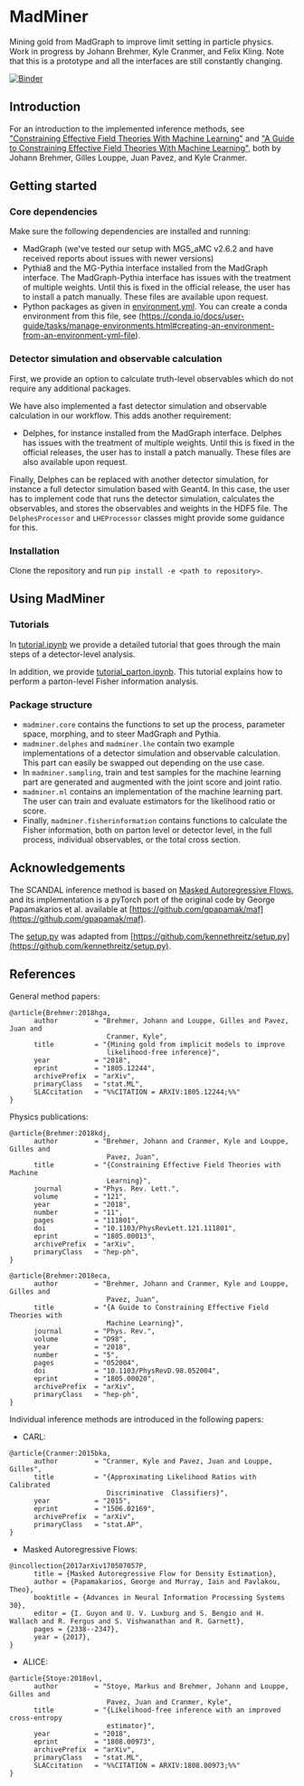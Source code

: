 # MadMiner

Mining gold from MadGraph to improve limit setting in particle physics. Work in progress by Johann Brehmer, Kyle Cranmer,
and Felix Kling. Note that this is a prototype and all the interfaces are still constantly changing.

[![Binder](https://mybinder.org/badge.svg)](https://mybinder.org/v2/gh/johannbrehmer/madminer/master)

## Introduction

For an introduction to the implemented inference methods, see
["Constraining Effective Field Theories With Machine Learning"](https://arxiv.org/abs/1805.00013) and
["A Guide to Constraining Effective Field Theories With Machine Learning"](https://arxiv.org/abs/1805.00020),
both by Johann Brehmer, Gilles Louppe, Juan Pavez, and Kyle Cranmer.

## Getting started

### Core dependencies

Make sure the following dependencies are installed and running:
- MadGraph (we've tested our setup with MG5_aMC v2.6.2 and have received reports about issues with newer versions)
- Pythia8 and the MG-Pythia interface installed from the MadGraph interface. The MadGraph-Pythia interface has issues
with the treatment of multiple weights. Until this is fixed in the official release, the user has to install a patch
manually. These files are available upon request.
- Python packages as given in [environment.yml](environment.yml). You can create a conda environment from this file, see
(https://conda.io/docs/user-guide/tasks/manage-environments.html#creating-an-environment-from-an-environment-yml-file).

### Detector simulation and observable calculation

First, we provide an option to calculate truth-level observables which do not require any additional packages.

We have also implemented a fast detector simulation and observable calculation in our workflow. This adds another
requirement:
- Delphes, for instance installed from the MadGraph interface. Delphes has issues with the treatment of multiple
weights. Until this is fixed in the official releases, the user has to install a patch manually. These files are also
available upon request.

Finally, Delphes can be replaced with another detector simulation, for instance a full detector simulation based
with Geant4. In this case, the user has to implement code that runs the detector simulation, calculates the observables,
and stores the observables and weights in the HDF5 file. The `DelphesProcessor` and `LHEProcessor` classes might provide
some guidance for this.

### Installation

Clone the repository and run `pip install -e <path to repository>`.

## Using MadMiner

### Tutorials

In  [tutorial.ipynb](examples/tutorial/tutorial.ipynb) we provide a detailed tutorial that goes through the main steps
of a detector-level analysis.

In addition, we provide [tutorial_parton.ipynb](examples/tutorial/tutorial.ipynb). This tutorial explains how to perform
a parton-level Fisher information analysis.

### Package structure

- `madminer.core` contains the functions to set up the process, parameter space, morphing, and to steer MadGraph and
   Pythia.
- `madminer.delphes` and `madminer.lhe` contain two example implementations of a detector simulation and observable
   calculation. This part can easily be swapped out depending on the use case.
- In `madminer.sampling`, train and test samples for the machine learning part are generated and augmented with the
  joint score and joint ratio.
- `madminer.ml`  contains an implementation of the machine learning part. The user can train and evaluate estimators
  for the likelihood ratio or score.
- Finally,  `madminer.fisherinformation` contains functions to calculate the Fisher information, both on parton level
  or detector level, in the full process, individual observables, or the total cross section.

## Acknowledgements

The SCANDAL inference method is based on [Masked Autoregressive Flows](https://arxiv.org/abs/1705.07057), and its
implementation is a pyTorch port of the original code by George Papamakarios et al. available at
[https://github.com/gpapamak/maf](https://github.com/gpapamak/maf).

The [setup.py](setup.py) was adapted from
[https://github.com/kennethreitz/setup.py](https://github.com/kennethreitz/setup.py).

## References

General method papers:
```
@article{Brehmer:2018hga,
      author         = "Brehmer, Johann and Louppe, Gilles and Pavez, Juan and
                        Cranmer, Kyle",
      title          = "{Mining gold from implicit models to improve
                        likelihood-free inference}",
      year           = "2018",
      eprint         = "1805.12244",
      archivePrefix  = "arXiv",
      primaryClass   = "stat.ML",
      SLACcitation   = "%%CITATION = ARXIV:1805.12244;%%"
}
```

Physics publications:
```
@article{Brehmer:2018kdj,
      author         = "Brehmer, Johann and Cranmer, Kyle and Louppe, Gilles and
                        Pavez, Juan",
      title          = "{Constraining Effective Field Theories with Machine
                        Learning}",
      journal        = "Phys. Rev. Lett.",
      volume         = "121",
      year           = "2018",
      number         = "11",
      pages          = "111801",
      doi            = "10.1103/PhysRevLett.121.111801",
      eprint         = "1805.00013",
      archivePrefix  = "arXiv",
      primaryClass   = "hep-ph",
}

@article{Brehmer:2018eca,
      author         = "Brehmer, Johann and Cranmer, Kyle and Louppe, Gilles and
                        Pavez, Juan",
      title          = "{A Guide to Constraining Effective Field Theories with
                        Machine Learning}",
      journal        = "Phys. Rev.",
      volume         = "D98",
      year           = "2018",
      number         = "5",
      pages          = "052004",
      doi            = "10.1103/PhysRevD.98.052004",
      eprint         = "1805.00020",
      archivePrefix  = "arXiv",
      primaryClass   = "hep-ph",
}
```

Individual inference methods are introduced in the following papers:
- CARL:
```
@article{Cranmer:2015bka,
      author         = "Cranmer, Kyle and Pavez, Juan and Louppe, Gilles",
      title          = "{Approximating Likelihood Ratios with Calibrated
                        Discriminative  Classifiers}",
      year           = "2015",
      eprint         = "1506.02169",
      archivePrefix  = "arXiv",
      primaryClass   = "stat.AP",
}
```
- Masked Autoregressive Flows:
```
@incollection{2017arXiv170507057P,
      title = {Masked Autoregressive Flow for Density Estimation},
      author = {Papamakarios, George and Murray, Iain and Pavlakou, Theo},
      booktitle = {Advances in Neural Information Processing Systems 30},
      editor = {I. Guyon and U. V. Luxburg and S. Bengio and H. Wallach and R. Fergus and S. Vishwanathan and R. Garnett},
      pages = {2338--2347},
      year = {2017},
}
```
- ALICE: 
```
@article{Stoye:2018ovl,
      author         = "Stoye, Markus and Brehmer, Johann and Louppe, Gilles and
                        Pavez, Juan and Cranmer, Kyle",
      title          = "{Likelihood-free inference with an improved cross-entropy
                        estimator}",
      year           = "2018",
      eprint         = "1808.00973",
      archivePrefix  = "arXiv",
      primaryClass   = "stat.ML",
      SLACcitation   = "%%CITATION = ARXIV:1808.00973;%%"
}
```